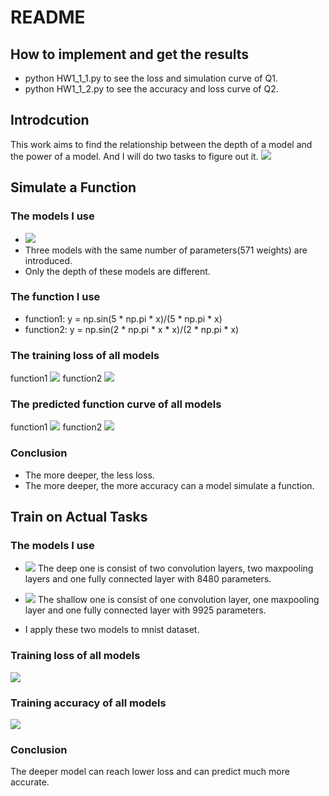 # README

## How to implement and get the results
* python HW1_1_1.py to see the loss and simulation curve of Q1.
* python HW1_1_2.py to see the accuracy and loss curve of Q2.

## Introdcution
This work aims to find the relationship between the depth of a model and the power of a model. And I will do two tasks to figure out it.
![](https://i.imgur.com/RyYts1a.png)


## Simulate a Function
### The models I use
* ![](https://i.imgur.com/EaMw6S8.png)
* Three models with the same number of parameters(571 weights) are introduced.
* Only the depth of these models are different.

### The function I use
* function1: y = np.sin(5 * np.pi * x)/(5 * np.pi * x)
* function2: y = np.sin(2 * np.pi * x * x)/(2 * np.pi * x)

### The training loss of all models
function1
![](https://i.imgur.com/D2mhtjx.png)
function2
![](https://i.imgur.com/8pS1xTA.png)

### The predicted function curve of all models
function1
![](https://i.imgur.com/wQvYutq.png)
function2
![](https://i.imgur.com/smpXXBM.png)

### Conclusion
* The more deeper, the less loss.
* The more deeper, the more accuracy can a model simulate a function. 

## Train on Actual Tasks
### The models I use
* ![](https://i.imgur.com/oQwdcIt.png)
The deep one is consist of two convolution layers, two maxpooling layers and one fully connected layer with 8480 parameters.


* ![](https://i.imgur.com/58ppvYo.png)
The shallow one is consist of one convolution layer, one maxpooling layer and one fully connected layer with 9925 parameters.

* I apply these two models to mnist dataset.

### Training loss of all models
![](https://i.imgur.com/67HDHOf.png)

### Training accuracy of all models
![](https://i.imgur.com/D3XW5jB.png)

### Conclusion
The deeper model can reach lower loss and can predict much more accurate.

